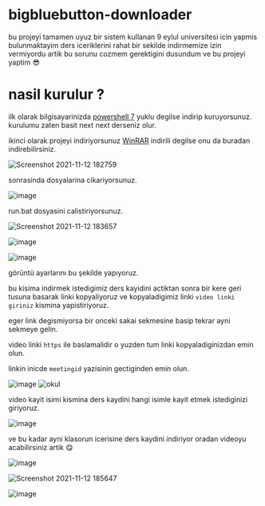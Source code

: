 # bigbluebutton-downloader
bu projeyi tamamen uyuz bir sistem kullanan 9 eylul universitesi icin yapmis bulunmaktayim ders iceriklerini rahat bir sekilde indirmemize izin vermiyordu artik bu sorunu  cozmem gerektigini dusundum ve bu projeyi yaptim 😎
# nasil kurulur ?
 ilk olarak bilgisayarinizda [powershell 7](https://github.com/PowerShell/PowerShell/releases/download/v7.2.0/PowerShell-7.2.0-win-x64.msi) yuklu degilse indirip kuruyorsunuz.
 kurulumu zaten basit next next derseniz olur.
 
ikinci olarak projeyi indiriyorsunuz [WinRAR](https://www.win-rar.com/fileadmin/winrar-versions/winrar/winrar-x64-602tr.exe) indirili degilse onu da buradan indirebilirsiniz.

![Screenshot 2021-11-12 182759](https://user-images.githubusercontent.com/48323786/141491740-cb2c2c57-25e8-48d5-8a5e-6326228794d0.jpg)

sonrasinda dosyalarina cikariyorsunuz.

![image](https://user-images.githubusercontent.com/48323786/141492750-134bece3-970d-475d-a778-de48d81be757.png)

run.bat dosyasini calistiriyorsunuz. 

![Screenshot 2021-11-12 183657](https://user-images.githubusercontent.com/48323786/141493019-31f5cd29-59ff-4d97-8657-fd1aa4e0e9e4.jpg)



![image](https://user-images.githubusercontent.com/48323786/145161520-8bc22983-5887-4769-8d65-d444e47e6641.png)

![image](https://user-images.githubusercontent.com/48323786/145161618-76381088-c63c-4ed7-8a76-db7704cf6ea3.png)

görüntü ayarlarını bu şekilde yapıyoruz.

bu kisima indirmek istedigimiz ders kayidini actiktan sonra bir kere geri tusuna basarak linki kopyaliyoruz ve kopyaladigimiz linki `video linki giriniz` kismina yapistiriyoruz.

eger link degismiyorsa bir onceki sakai sekmesine basip tekrar ayni sekmeye gelin.

video linki `https` ile  baslamalidir o yuzden tum linki kopyaladiginizdan emin olun. 

linkin inicde `meetingid` yazisinin gectiginden emin olun.

![image](https://user-images.githubusercontent.com/48323786/141493620-d0704dd5-ea75-4bec-88c0-c1b99a1d0f07.png)
![okul](https://user-images.githubusercontent.com/48323786/141494520-672d2bfb-3917-4a36-b113-fb4fa1febeec.gif)

<p></p>

video kayit isimi kismina ders kaydini hangi isimle kayit etmek istediginizi giriyoruz.

![image](https://user-images.githubusercontent.com/48323786/141494913-7498d942-1363-4c50-8e00-b2ad25722a73.png)

ve bu kadar ayni klasorun icerisine ders kaydini indiriyor oradan videoyu acabilirsiniz artik 😋

![image](https://user-images.githubusercontent.com/48323786/141495980-d22ae4e0-87a9-4fa5-b3ef-6a1b09f678f1.png)

![Screenshot 2021-11-12 185647](https://user-images.githubusercontent.com/48323786/141496080-c4c38f65-eeab-446e-96f4-e0222289b54d.jpg)

![image](https://user-images.githubusercontent.com/48323786/141497008-c38ff034-6567-4f3f-8d29-dbd6878348e8.png)





